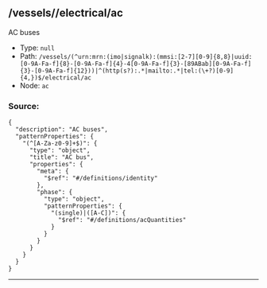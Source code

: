 ## /vessels/<RegExp>/electrical/ac

AC buses

* Type: `null`
* Path: `/vessels/(^urn:mrn:(imo|signalk):(mmsi:[2-7][0-9]{8,8}|uuid:[0-9A-Fa-f]{8}-[0-9A-Fa-f]{4}-4[0-9A-Fa-f]{3}-[89ABab][0-9A-Fa-f]{3}-[0-9A-Fa-f]{12}))|^(http(s?):.*|mailto:.*|tel:(\+?)[0-9]{4,})$/electrical/ac`
* Node: `ac`

### Source:
```
{
  "description": "AC buses",
  "patternProperties": {
    "(^[A-Za-z0-9]+$)": {
      "type": "object",
      "title": "AC bus",
      "properties": {
        "meta": {
          "$ref": "#/definitions/identity"
        },
        "phase": {
          "type": "object",
          "patternProperties": {
            "(single)|([A-C])": {
              "$ref": "#/definitions/acQuantities"
            }
          }
        }
      }
    }
  }
}
```

---
